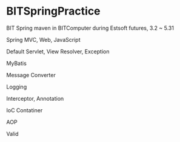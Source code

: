# BITSpringPractice
BIT Spring maven in BITComputer during Estsoft futures, 3.2 ~ 5.31

Spring MVC, Web, JavaScript

Default Servlet, View Resolver, Exception

MyBatis

Message Converter

Logging

Interceptor, Annotation

IoC Contatiner

AOP

Valid
